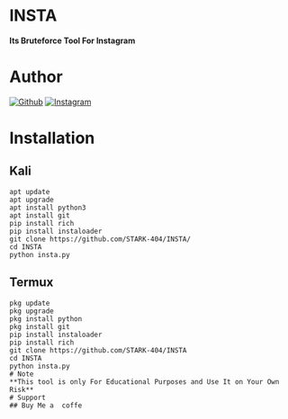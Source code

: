 # INSTA
**Its Bruteforce Tool For Instagram**
# Author 

<a href="https://github.com/STARK-404/"><img title="Github" src="https://img.shields.io/badge/STARK-404-blue?style=for-the-badge&logo=github"></a>
[![Instagram](https://img.shields.io/badge/INSTAGRAM-FOLLOW-green?style=for-the-badge&logo=instagram)](https://instagram.com/mr_lalu_1232?igshid=YmMyMTA2M2Y=)

# Installation 
## Kali
```
apt update 
apt upgrade 
apt install python3 
apt install git
pip install rich 
pip install instaloader 
git clone https://github.com/STARK-404/INSTA/
cd INSTA
python insta.py
```
## Termux 
```
pkg update 
pkg upgrade 
pkg install python
pkg install git 
pip install instaloader 
pip install rich 
git clone https://github.com/STARK-404/INSTA
cd INSTA 
python insta.py
# Note
**This tool is only For Educational Purposes and Use It on Your Own Risk**
# Support 
## Buy Me a  coffe
